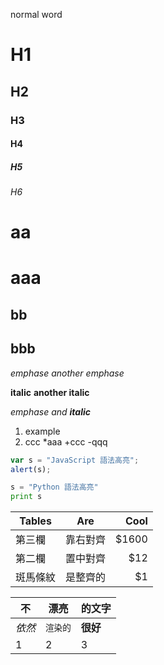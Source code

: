 normal word
# H1
## H2
### H3
#### H4
##### H5
###### H6
aa
==
aaa
===
bb
--
bbb
---
*emphase* _another emphase_

**italic** __another italic__

*emphase and __italic__*

1. example
 1. ccc
*aaa
+ccc
-qqq

```javascript
var s = "JavaScript 語法高亮";
alert(s);
```
 
```python
s = "Python 語法高亮"
print s
```

| Tables        | Are           | Cool  |
| ------------- |:-------------:| -----:|
| 第三欄        | 靠右對齊      | $1600 |
| 第二欄        | 置中對齊      |   $12 |
| 斑馬條紋      | 是整齊的      |    $1 |

不 | 漂亮 | 的文字
--- | --- | ---
*依然* | `渲染的` | **很好**
1 | 2 | 3

